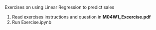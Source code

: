 Exercises on using Linear Regression to predict sales


1. Read exercises instructions and question in **M04W1_Excercise.pdf**
2. Run Exercise.ipynb
